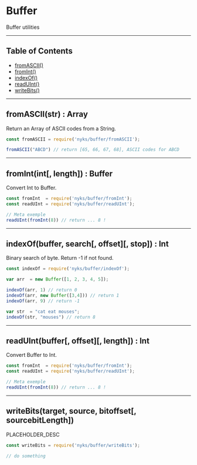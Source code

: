 # Buffer

Buffer utilities

------

## Table of Contents

  * [fromASCII()](#fromASCII)
  * [fromInt()](#fromInt)
  * [indexOf()](#indexOf)
  * [readUInt()](#readUInt)
  * [writeBits()](#writeBits)

------

<a name="fromASCII"></a>
## fromASCII(str) : Array

Return an Array of ASCII codes from a String.

```javascript
const fromASCII = require('nyks/buffer/fromASCII');

fromASCII("ABCD") // return [65, 66, 67, 68], ASCII codes for ABCD
```

------

<a name="fromInt"></a>
## fromInt(int[, length]) : Buffer

Convert Int to Buffer.

```javascript
const fromInt  = require('nyks/buffer/fromInt');
const readUInt = require('nyks/buffer/readUInt');

// Meta exemple
readUInt(fromInt(8)) // return ... 8 !
```

------

<a name="indexOf"></a>
## indexOf(buffer, search[, offset][, stop]) : Int

Binary search of byte. Return -1 if not found.

```javascript
const indexOf = require('nyks/buffer/indexOf');

var arr  = new Buffer([1, 2, 3, 4, 5]);

indexOf(arr, 1) // return 0
indexOf(arr, new Buffer([3,4])) // return 1
indexOf(arr, 9) // return -1

var str  = "cat eat mouses";
indexOf(str, "mouses") // return 8
```

------

<a name="readUInt"></a>
## readUInt(buffer[, offset][, length]) : Int

Convert Buffer to Int.

```javascript
const fromInt  = require('nyks/buffer/fromInt');
const readUInt = require('nyks/buffer/readUInt');

// Meta exemple
readUInt(fromInt(8)) // return ... 8 !
```

------

<a name="writeBits"></a>
## writeBits(target, source, bitoffset[, sourcebitLength])

PLACEHOLDER_DESC

```javascript
const writeBits = require('nyks/buffer/writeBits');

// do something
```
